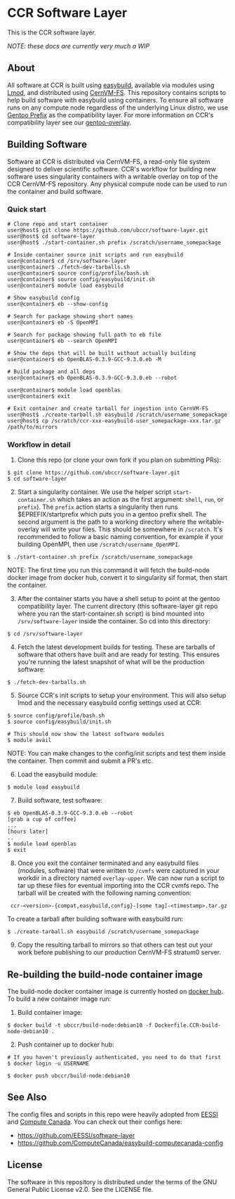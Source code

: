 # CCR Software Layer

This is the CCR software layer.

_NOTE: these docs are currently very much a WIP_

## About

All software at CCR is built using [easybuild](https://docs.easybuild.io/en/latest/),
available via modules using [Lmod](https://lmod.readthedocs.io/en/latest/), and 
distributed using [CernVM-FS](https://cvmfs.readthedocs.io/en/stable/).  This repository 
contains scripts to help build software with easybuild using containers. To ensure all
software runs on any compute node regardless of the underlying Linux distro, we
use [Gentoo Prefix](https://wiki.gentoo.org/wiki/Project:Prefix) as the
compatibility layer. For more information on CCR's compatibility layer see our
[gentoo-overlay](https://github.com/ubccr/gentoo-overlay).

## Building Software

Software at CCR is distributed via CernVM-FS, a read-only file system designed
to deliver scientific software. CCR's workflow for building new software uses
singularity containers with a writable overlay on top of the CCR CernVM-FS
repository. Any physical compute node can be used to run the container and
build software.

### Quick start

```
# Clone repo and start container
user@host$ git clone https://github.com/ubccr/software-layer.git
user@host$ cd software-layer
user@host$ ./start-container.sh prefix /scratch/username_somepackage

# Inside container source init scripts and run easybuild
user@container$ cd /srv/software-layer
user@container$ ./fetch-dev-tarballs.sh 
user@container$ source config/profile/bash.sh
user@container$ source config/easybuild/init.sh
user@container$ module load easybuild

# Show easybuild config
user@container$ eb --show-config

# Search for package showing short names
user@container$ eb -S OpenMPI

# Search for package showing full path to eb file
user@container$ eb --search OpenMPI

# Show the deps that will be built without actually building
user@container$ eb OpenBLAS-0.3.9-GCC-9.3.0.eb -M

# Build package and all deps
user@container$ eb OpenBLAS-0.3.9-GCC-9.3.0.eb --robot

user@container$ module load openblas
user@container$ exit

# Exit container and create tarball for ingestion into CernVM-FS
user@host$ ./create-tarball.sh easybuild /scratch/username_somepackage
user@host$ cp /scratch/ccr-xxx-easybuild-user_somepackage-xxx.tar.gz /path/to/mirrors 
```

### Workflow in detail

1. Clone this repo (or clone your own fork if you plan on submitting PRs):

```
$ git clone https://github.com/ubccr/software-layer.git
$ cd software-layer
```

2. Start a singularity container. We use the helper script `start-container.sh`
which takes an action as the first argument: `shell`, `run`, or `prefix`). The
`prefix` action starts a singularity then runs $EPREFIX/startprefix which puts
you in a gentoo prefix shell. The second argument is the path to a working
directory where the writable-overlay will write your files. This should be
somewhere in `/scratch`. It's recommended to follow a basic naming convention,
for example if your building OpenMPI, then use `/scratch/username_OpenMPI`.

```
$ ./start-container.sh prefix /scratch/username_somepackage
```

NOTE: The first time you run this command it will fetch the build-node docker
image from docker hub, convert it to singularity sif format, then start the
container. 

3. After the container starts you have a shell setup to point at the gentoo
compatibility layer. The current directory (this software-layer git repo where
you ran the start-container.sh script) is bind mounted into
`/srv/software-layer` inside the container. So cd into this directory:

```
$ cd /srv/software-layer
```

4. Fetch the latest development builds for testing. These are tarballs of
software that others have built and are ready for testing. This ensures you're
running the latest snapshot of what will be the production software:

```
$ ./fetch-dev-tarballs.sh 
```

5. Source CCR's init scripts to setup your environment. This will also setup
lmod and the necessary easybuild config settings used at CCR:

```
$ source config/profile/bash.sh
$ source config/easybuild/init.sh

# This should now show the latest software modules
$ module avail
```

NOTE: You can make changes to the config/init scripts and test them inside the
container. Then commit and submit a PR's etc.


6. Load the easybuild module:

```
$ module load easybuild
```

7. Build software, test software:

```
$ eb OpenBLAS-0.3.9-GCC-9.3.0.eb --robot
[grab a cup of coffee]
...
[hours later]
..
$ module load openblas
$ exit
```

8. Once you exit the container terminated and any easybuild files (modules,
software) that were written to `/cvmfs` were captured in your workdir in a
directory named `overlay-upper`. We can now run a script to tar up these files
for eventual importing into the CCR cvmfs repo. The tarball will be created
with the following naming convention:

```
 ccr-<version>-{compat,easybuild,config}-[some tag]-<timestamp>.tar.gz
```

To create a tarball after building software with easybuild run:

```
$ ./create-tarball.sh easybuild /scratch/username_somepackage
```

9. Copy the resulting tarball to mirrors so that others can test out your work
before publishing to our production CernVM-FS stratum0 server.

## Re-building the build-node container image

The build-node docker container image is currently hosted on [docker hub](https://hub.docker.com/r/ubccr/build-node).
To build a new container image run:

1. Build container image:

```
$ docker build -t ubccr/build-node:debian10 -f Dockerfile.CCR-build-node-debian10 .
```

2. Push container up to docker hub:

```
# If you haven't previously authenticated, you need to do that first
$ docker login -u USERNAME

$ docker push ubccr/build-node:debian10
```

## See Also

The config files and scripts in this repo were heavily adopted from [EESSI](https://github.com/EESSI) 
and [Compute Canada](https://github.com/ComputeCanada). You can check out their configs here:

- https://github.com/EESSI/software-layer
- https://github.com/ComputeCanada/easybuild-computecanada-config


## License

The software in this repository is distributed under the terms of the GNU
General Public License v2.0. See the LICENSE file.
